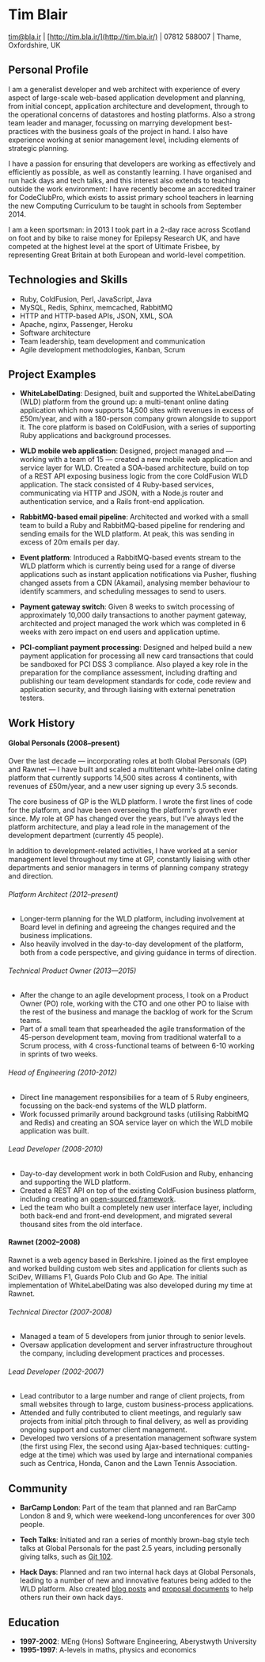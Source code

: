 # Tim Blair

  [tim@bla.ir](mailto:tim@bla.ir)
| [http://tim.bla.ir/](http://tim.bla.ir/)
| 07812 588007
| Thame, Oxfordshire, UK

## Personal Profile

I am a generalist developer and web architect with experience of every aspect
of large-scale web-based application development and planning, from initial
concept, application architecture and development, through to the operational
concerns of datastores and hosting platforms.  Also a strong team leader and
manager, focussing on marrying development best-practices with the business
goals of the project in hand.  I also have experience working at senior
management level, including elements of strategic planning.  

I have a passion for ensuring that developers are working as effectively and
efficiently as possible, as well as constantly learning.  I have organised and
run hack days and tech talks, and this interest also extends to teaching
outside the work environment: I have recently become an accredited trainer for
CodeClubPro, which exists to assist primary school teachers in learning the new
Computing Curriculum to be taught in schools from September 2014.

I am a keen sportsman: in 2013 I took part in a 2-day race across Scotland on
foot and by bike to raise money for Epilepsy Research UK, and have competed at
the highest level at the sport of Ultimate Frisbee, by representing Great
Britain at both European and world-level competition.

## Technologies and Skills

* Ruby, ColdFusion, Perl, JavaScript, Java
* MySQL, Redis, Sphinx, memcached, RabbitMQ
* HTTP and HTTP-based APIs, JSON, XML, SOA
* Apache, nginx, Passenger, Heroku
* Software architecture
* Team leadership, team development and communication
* Agile development methodologies, Kanban, Scrum

## Project Examples

* **WhiteLabelDating**: Designed, built and supported the WhiteLabelDating
  (WLD) platform from the ground up: a multi-tenant online dating application
  which now supports 14,500 sites with revenues in excess of £50m/year, and
  with a 180-person company grown alongside to support it.  The core platform
  is based on ColdFusion, with a series of supporting Ruby applications and
  background processes.

* **WLD mobile web application**: Designed, project managed and — working with
  a team of 15 — created a new mobile web application and service layer for
  WLD.  Created a SOA-based architecture, build on top of a REST API exposing
  business logic from the core ColdFusion WLD application.  The stack consisted
  of 4 Ruby-based services, communicating via HTTP and JSON, with a Node.js
  router and authentication service, and a Rails front-end application.

* **RabbitMQ-based email pipeline**: Architected and worked with a small team
  to build a Ruby and RabbitMQ-based pipeline for rendering and sending emails
  for the WLD platform.  At peak, this was sending in excess of 20m emails per
  day.

* **Event platform**: Introduced a RabbitMQ-based events stream to the WLD
  platform which is currently being used for a range of diverse applications
  such as instant application notifications via Pusher, flushing changed assets
  from a CDN (Akamai), analysing member behaviour to identify scammers, and
  scheduling messages to send to users.

* **Payment gateway switch**: Given 8 weeks to switch processing of
  approximately 10,000 daily transactions to another payment gateway,
  architected and project managed the work which was completed in 6 weeks with
  zero impact on end users and application uptime.

* **PCI-compliant payment processing**: Designed and helped build a new payment
  application for processing all new card transactions that could be sandboxed
  for PCI DSS 3 compliance. Also played a key role in the preparation for the
  compliance assessment, including drafting and publishing our team development
  standards for code, code review and application security, and through
  liaising with external penetration testers.

## Work History

#### Global Personals (2008–present)

Over the last decade — incorporating roles at both Global Personals (GP) and
Rawnet — I have built and scaled a multitenant white-label online dating
platform that currently supports 14,500 sites across 4 continents, with
revenues of £50m/year, and a new user signing up every 3.5 seconds.

The core business of GP is the WLD platform.  I wrote the first lines of code
for the platform, and have been overseeing the platform's growth ever since.
My role at GP has changed over the years, but I've always led the platform
architecture, and play a lead role in the management of the development
department (currently 45 people).

In addition to development-related activities, I have worked at a senior
management level throughout my time at GP, constantly liaising with other
departments and senior managers in terms of planning company strategy and
direction.

###### Platform Architect (2012–present)

* Longer-term planning for the WLD platform, including involvement at Board
  level in defining and agreeing the changes required and the business
  implications.
* Also heavily involved in the day-to-day development of the platform, both
  from a code perspective, and giving guidance in terms of direction.

###### Technical Product Owner (2013—2015)

* After the change to an agile development process, I took on a Product Owner
  (PO) role, working with the CTO and one other PO to liaise with the rest of
  the business and manage the backlog of work for the Scrum teams.
* Part of a small team that spearheaded the agile transformation of the
  45-person development team, moving from traditional waterfall to a Scrum
  process, with 4 cross-functional teams of between 6-10 working in sprints of
  two weeks.

###### Head of Engineering (2010-2012)

* Direct line management responsibilies for a team of 5 Ruby engineers,
  focussing on the back-end systems of the WLD platform.
* Work focussed primarily around background tasks (utilising RabbitMQ and
  Redis) and creating an SOA service layer on which the WLD mobile application
  was built.

###### Lead Developer (2008-2010)

* Day-to-day development work in both ColdFusion and Ruby, enhancing and
  supporting the WLD platform.
* Created a REST API on top of the existing ColdFusion business platform,
  including creating an [open-sourced
  framework](https://github.com/timblair/restfulcf).
* Led the team who built a completely new user interface layer, including both
  back-end and front-end development, and migrated several thousand sites from
  the old interface.

#### Rawnet (2002–2008)

Rawnet is a web agency based in Berkshire.  I joined as the first employee and
worked building custom web sites and application for clients such as SciDev,
Williams F1, Guards Polo Club and Go Ape.  The initial implementation of
WhiteLabelDating was also developed during my time at Rawnet.

###### Technical Director (2007-2008)

* Managed a team of 5 developers from junior through to senior levels.
* Oversaw application development and server infrastructure throughout the
  company, including development practices and processes.

###### Lead Developer (2002-2007)

* Lead contributor to a large number and range of client projects, from small
  websites through to large, custom business-process applications.
* Attended and fully contributed to client meetings, and regularly saw projects
  from initial pitch through to final delivery, as well as providing ongoing
  support and customer client management.
* Developed two versions of a presentation management software system (the
  first using Flex, the second using Ajax-based techniques: cutting-edge at the
  time) which was used by large and international companies such as Centrica,
  Honda, Canon and the Lawn Tennis Association.

## Community

* **BarCamp London**: Part of the team that planned and ran BarCamp London 8
  and 9, which were weekend-long unconferences for over 300 people.

* **Tech Talks**: Initiated and ran a series of monthly brown-bag style tech
  talks at Global Personals for the past 2.5 years, including personally giving
  talks, such as [Git 102](http://teajay.be/git-102).

* **Hack Days**: Planned and ran two internal hack days at Global Personals,
  leading to a number of new and innovative features being added to the WLD
  platform.  Also created [blog posts](http://teajay.be/how-to-run-a-hack-day)
  and [proposal
  documents](http://www.scribd.com/doc/89031105/Hack-Day-Proposal) to help
  others run their own hack days.

## Education

* **1997-2002**: MEng (Hons) Software Engineering, Aberystwyth University
* **1995-1997**: A-levels in maths, physics and economics
